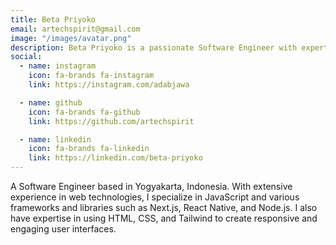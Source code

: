 ```yaml
---
title: Beta Priyoko
email: artechspirit@gmail.com
image: "/images/avatar.png"
description: Beta Priyoko is a passionate Software Engineer with expertise in JavaScript technologies. Based in Yogyakarta, Indonesia, Beta is committed to exploring new tech innovations and sharing insights. Reach out at artechspirit@gmail.com for collaboration or inquiries.
social:
  - name: instagram
    icon: fa-brands fa-instagram
    link: https://instagram.com/adabjawa

  - name: github
    icon: fa-brands fa-github
    link: https://github.com/artechspirit

  - name: linkedin
    icon: fa-brands fa-linkedin
    link: https://linkedin.com/beta-priyoko
---
```


A Software Engineer based in Yogyakarta, Indonesia. With extensive experience in web technologies, I specialize in JavaScript and various frameworks and libraries such as Next.js, React Native, and Node.js. I also have expertise in using HTML, CSS, and Tailwind to create responsive and engaging user interfaces.
